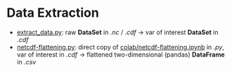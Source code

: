 # Data Extraction

* [extract_data.py](./extract_data.py): raw **DataSet** in *.nc* / *.cdf* -> var of interest **DataSet** in *.cdf*
* [netcdf-flattening.py](./netcdf-flattening.py): direct copy of [colab/netcdf-flattening.ipynb](./colabnetcdf-flattening.ipynb) in *.py*, var of interest in *.cdf* -> flattened two-dimensional (pandas) **DataFrame** in *.csv*
